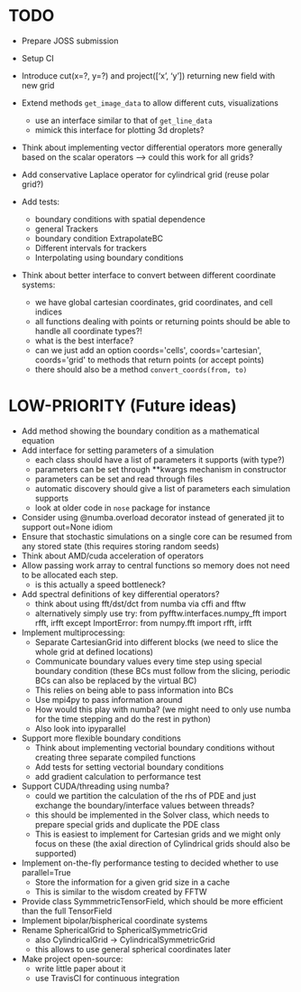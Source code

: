 TODO
====
* Prepare JOSS submission
* Setup CI


* Introduce cut(x=?, y=?) and project([‘x’, ‘y’]) returning new field with new grid
* Extend methods `get_image_data` to allow different cuts, visualizations
  - use an interface similar to that of `get_line_data`
  - mimick this interface for plotting 3d droplets?
* Think about implementing vector differential operators more generally based
  on the scalar operators –> could this work for all grids?
* Add conservative Laplace operator for cylindrical grid (reuse polar grid?)
* Add tests:
	- boundary conditions with spatial dependence
	- general Trackers
	- boundary condition ExtrapolateBC
	- Different intervals for trackers
	- Interpolating using boundary conditions
* Think about better interface to convert between different coordinate systems:
	- we have global cartesian coordinates, grid coordinates, and cell indices
	- all functions dealing with points or returning points should be able to
	  handle all coordinate types?!
	- what is the best interface?
	- can we just add an option coords='cells', coords='cartesian', coords='grid'
	  to methods that return points (or accept points)
	- there should also be a method `convert_coords(from, to)`


LOW-PRIORITY (Future ideas)
===========================
* Add method showing the boundary condition as a mathematical equation
* Add interface for setting parameters of a simulation
	- each class should have a list of parameters it supports (with type?)
	- parameters can be set through **kwargs mechanism in constructor
	- parameters can be set and read through files 
	- automatic discovery should give a list of parameters each simulation supports
	- look at older code in `nose` package for instance
* Consider using @numba.overload decorator instead of generated jit to support
	out=None idiom
* Ensure that stochastic simulations on a single core can be resumed from any
	stored state (this requires storing random seeds)
* Think about AMD/cuda acceleration of operators
* Allow passing work array to central functions so memory does not need to be
    allocated each step.
    - is this actually a speed bottleneck?
* Add spectral definitions of key differential operators?
    - think about using fft/dst/dct from numba via cffi and fftw
    - alternatively simply use
    	try:
		    from pyfftw.interfaces.numpy_fft import rfft, irfft
		except ImportError:
		    from numpy.fft import rfft, irfft
* Implement multiprocessing:
	- Separate CartesianGrid into different blocks
	  (we need to slice the whole grid at defined locations)
	- Communicate boundary values every time step using special boundary condition
	  (these BCs must follow from the slicing, periodic BCs can also be replaced
	  by the virtual BC)
	- This relies on being able to pass information into BCs  
	- Use mpi4py to pass information around
	- How would this play with numba? (we might need to only use numba for the
	  time stepping and do the rest in python)
	- Also look into ipyparallel
* Support more flexible boundary conditions
    - Think about implementing vectorial boundary conditions without creating three
    separate compiled functions
    - Add tests for setting vectorial boundary conditions
    - add gradient calculation to performance test 
* Support CUDA/threading using numba?
    - could we partition the calculation of the rhs of PDE and just exchange the
      boundary/interface values between threads?
    - this should be implemented in the Solver class, which needs to prepare
      special grids and duplicate the PDE class
    - This is easiest to implement for Cartesian grids and we might only focus on
      these (the axial direction of Cylindrical grids should also be supported)
* Implement on-the-fly performance testing to decided whether to use parallel=True
    - Store the information for a given grid size in a cache
    - This is similar to the wisdom created by FFTW
* Provide class SymmmetricTensorField, which should be more efficient than the
	full TensorField
* Implement bipolar/bispherical coordinate systems
* Rename SphericalGrid to SphericalSymmetricGrid
	- also CylindricalGrid -> CylindricalSymmetricGrid
	- this allows to use general spherical coordinates later
* Make project open-source:
	- write little paper about it
	- use TravisCI for continuous integration
	
